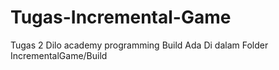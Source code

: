 # Tugas-Incremental-Game
 Tugas 2 Dilo academy programming
 Build Ada Di dalam Folder IncrementalGame/Build
